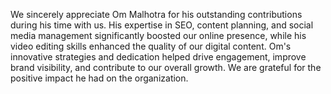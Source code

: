 We sincerely appreciate Om Malhotra for his outstanding contributions during his time with us.
His expertise in SEO, content planning, and social media management significantly boosted our online presence, while his video editing skills enhanced the quality of our digital content.
Om's innovative strategies and dedication helped drive engagement, improve brand visibility, and contribute to our overall growth.
We are grateful for the positive impact he had on the organization.

